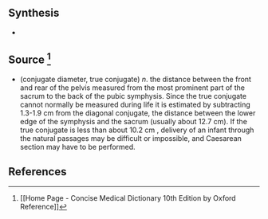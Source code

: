 ## Synthesis
- 
## Source [^1]
- (conjugate diameter, true conjugate) $n$. the distance between the front and rear of the pelvis measured from the most prominent part of the sacrum to the back of the pubic symphysis. Since the true conjugate cannot normally be measured during life it is estimated by subtracting 1.3-1.9 cm from the diagonal conjugate, the distance between the lower edge of the symphysis and the sacrum (usually about 12.7 cm). If the true conjugate is less than about 10.2 cm , delivery of an infant through the natural passages may be difficult or impossible, and Caesarean section may have to be performed.
## References

[^1]: [[Home Page - Concise Medical Dictionary 10th Edition by Oxford Reference]]